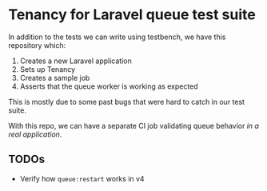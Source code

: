 # Tenancy for Laravel queue test suite

In addition to the tests we can write using testbench, we have this repository which:
1. Creates a new Laravel application
2. Sets up Tenancy
3. Creates a sample job
4. Asserts that the queue worker is working as expected

This is mostly due to some past bugs that were hard to catch in our test suite.

With this repo, we can have a separate CI job validating queue behavior _in a real application_.

## TODOs

- Verify how `queue:restart` works in v4
